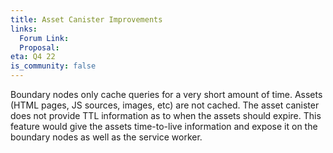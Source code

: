 ```yaml
---
title: Asset Canister Improvements
links:
  Forum Link:
  Proposal:
eta: Q4 22
is_community: false
---
```

Boundary nodes only cache queries for a very short amount of time. Assets (HTML pages, JS sources, images, etc) are not cached. The asset canister does not provide TTL information as to when the assets should expire. This feature would give the assets time-to-live information and expose it on the boundary nodes as well as the service worker.
